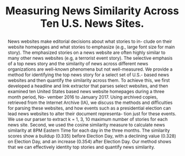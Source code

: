 ---
abstract: News websites make editorial decisions about what stories to in- clude on
  their website homepages and what stories to emphasize (e.g., large font size for
  main story). The emphasized stories on a news website are often highly similar to
  many other news websites (e.g, a terrorist event story). The selective emphasis
  of a top news story and the similarity of news across different news organizations
  are well-known phenomena but not well-measured. We provide a method for identifying
  the top news story for a select set of U.S.- based news websites and then quantify
  the similarity across them. To achieve this, we first developed a headline and link
  extractor that parses select websites, and then examined ten United States based
  news website homepages during a three month period, No- vember 2016 to January 2017.
  Using archived copies, retrieved from the Internet Archive (IA), we discuss the
  methods and difficulties for parsing these websites, and how events such as a presidential
  election can lead news websites to alter their document representa- tion just for
  these events. We use our parser to extract k = 1, 3, 10 maximum number of stories
  for each news site. Second, we used the cosine similarity measure to calculate news
  similarity at 8PM Eastern Time for each day in the three months. The similarity
  scores show a buildup (0.335) before Election Day, with a declining value (0.328)
  on Election Day, and an increase (0.354) after Election Day. Our method shows that
  we can effectively identity top stories and quantify news similarity.
creators:
- Atkins, Grant
- Nwala, Alexander
- Weigle, Michele
- Nelson, Michael
date: null
document_url: https://services.phaidra.univie.ac.at/api/object/o:923617/download
grand_parent: iPRES
institutions: []
keywords:
- boston
landing_page_url: https://phaidra.univie.ac.at/o:923617
language: eng
layout: publication
license: CC BY 4.0 International
notes_url: null
parent: iPRES 2018
publication_type: paper
size: 18995885
slides_url: null
source_name: iPRES
title: Measuring News Similarity Across Ten U.S. News Sites.
year: 2018
---